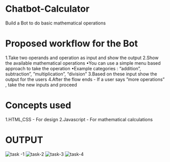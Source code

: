 # Chatbot-Calculator
Build a Bot to do basic mathematical operations

# Proposed workflow for the Bot

1.Take two operands and operation as input and show the output
2.Show the available mathematical operations
  •You can use a simple menu based approach to take the operation
  •Example categories : “addition”, subtraction”, ”multiplication”, “division”
3.Based on these input show the output for the users
4.After the flow ends - If a user says ”more operations” , take the new inputs and proceed

# Concepts used 

1.HTML,CSS - For design
2.Javascript - For mathematical calculations

# OUTPUT


![task -1](https://user-images.githubusercontent.com/83076256/221864235-6ca1b360-6b1b-4327-8f19-c8a0f5e0afd8.JPG)
![task-2](https://user-images.githubusercontent.com/83076256/221864321-be3080d7-e30f-4007-93ee-9e92783bc9c5.JPG)
![task-3](https://user-images.githubusercontent.com/83076256/221864346-bb859ff7-cb60-47c7-81c4-b57a90b6a35f.JPG)
![task-4](https://user-images.githubusercontent.com/83076256/221864356-abc8e027-cf81-45e8-a5ca-de05bcc47285.JPG)
